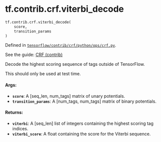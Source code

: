 <div itemscope itemtype="http://developers.google.com/ReferenceObject">
<meta itemprop="name" content="tf.contrib.crf.viterbi_decode" />
</div>

# tf.contrib.crf.viterbi_decode

``` python
tf.contrib.crf.viterbi_decode(
    score,
    transition_params
)
```



Defined in [`tensorflow/contrib/crf/python/ops/crf.py`](https://www.tensorflow.org/code/tensorflow/contrib/crf/python/ops/crf.py).

See the guide: [CRF (contrib)](../../../../../api_guides/python/contrib.crf.md)

Decode the highest scoring sequence of tags outside of TensorFlow.

This should only be used at test time.

#### Args:

* <b>`score`</b>: A [seq_len, num_tags] matrix of unary potentials.
* <b>`transition_params`</b>: A [num_tags, num_tags] matrix of binary potentials.


#### Returns:

* <b>`viterbi`</b>: A [seq_len] list of integers containing the highest scoring tag
      indices.
* <b>`viterbi_score`</b>: A float containing the score for the Viterbi sequence.